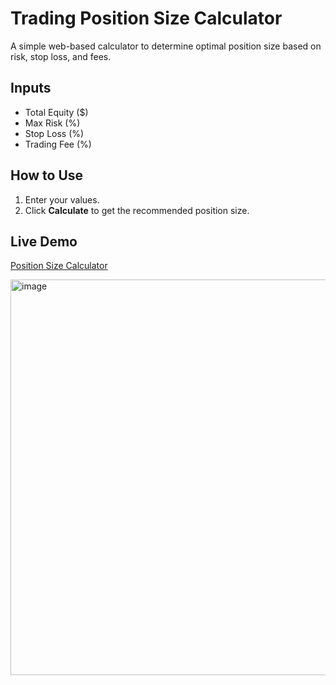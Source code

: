 # Trading Position Size Calculator

A simple web-based calculator to determine optimal position size based on risk, stop loss, and fees.

## Inputs
- Total Equity ($)
- Max Risk (%)
- Stop Loss (%)
- Trading Fee (%)

## How to Use
1. Enter your values.
2. Click **Calculate** to get the recommended position size.

## Live Demo
[Position Size Calculator](https://tomislav-safran.github.io/trading-position-size-calculator/)

<img width="633" alt="image" src="https://github.com/user-attachments/assets/c295cb1a-07a8-4e26-88e1-c4b8d50e390e" />
